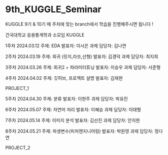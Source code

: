 # 9th_KUGGLE_Seminar
KUGGLE 9기 &amp; 10기
매 주차에 맞는 branch에서 학습을 진행해주시면 됩니다 !


건국대학교 응용통계학과 소모임 KUGGLE


1주차
2024.03.12
주제: EDA 
발표자: 이시은
과제 담당자: 김나연


2주차
2024.03.19 
주제: 회귀 (릿지,라쏘,선형)
발표자: 김경덕
과제 담당자: 최지희


3주차
2024.03.26 
주제: 회귀2 + 파라미터튜닝 
발표자: 이승우
과제 담당자: 서준형


4주차
2024.04.02 
주제: 깃허브, 프로젝트 설명 
발표자: 김재현


PROJECT_1


5주차
2024.04.30 
주제: 분류 
발표자: 이현주
과제 담당자: 박유진


6주차
2024.05.07 
주제: 자연어 처리 
발표자: 이혜승
과제 담당자: 이태형


7주차
2024.05.14 
주제: 이미지 분석 
발표자: 김선진
과제 담당자: 안지현 


8주차
2024.05.21 
주제: 파생변수(피처엔지니어링)
발표자: 박원영
과제 담당자: 정다연


PROJECT_2

